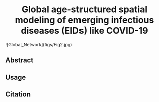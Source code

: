 <div align="center">
  <h1 align="center">Global age-structured spatial modeling of emerging infectious diseases (EIDs) like COVID-19
</h1>
</div>
![Global_Network](figs/Fig2.jpg)

## Abstract

## Usage

## Citation
